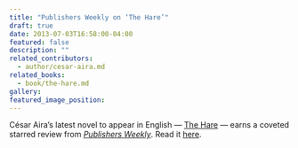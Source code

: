 ```yaml
---
title: "Publishers Weekly on ‘The Hare’"
draft: true
date: 2013-07-03T16:58:00-04:00
featured: false
description: ""
related_contributors:
  - author/cesar-aira.md
related_books:
  - book/the-hare.md
gallery:
featured_image_position: 
---
```


César Aira’s latest novel to appear in English — [The Hare](http://ndbooks.com/book/the-hare) — earns a coveted starred review from _[Publishers Weekly](http://www.publishersweekly.com/978-0-8112-2090-3)_. Read it [here](http://www.publishersweekly.com/978-0-8112-2090-3). 

